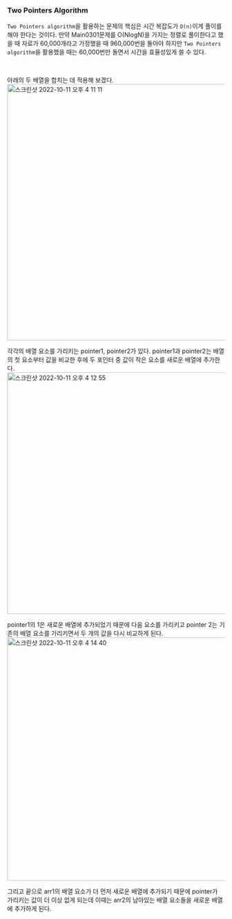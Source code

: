 ### Two Pointers Algorithm
`Two Pointers algorithm`을 활용하는 문제의 핵심은 시간 복잡도가 `O(n)`이게 풀이를 해야 한다는 것이다.
만약 Main0301문제를 O(NlogN)을 가지는 정렬로 풀이한다고 했을 때 자료가 60,000개라고 가정했을 때 960,000번을 돌아야 하지만
`Two Pointers algorithm`을 활용했을 때는 60,000번만 돌면서 시간을 효율성있게 쓸 수 있다.

<br>

아래의 두 배열을 합치는 데 적용해 보겠다.
<img width="594" alt="스크린샷 2022-10-11 오후 4 11 11" src="https://user-images.githubusercontent.com/80027033/195020130-6ccbc1cb-bc62-454c-94ed-6d73497bc7c2.png">

각각의 배열 요소를 가리키는 pointer1, pointer2가 있다. pointer1과 pointer2는 배열의 첫 요소부터 값을 비교한 후에 두 포인터 중 값이 작은 요소를 새로운 배열에 추가한다.
<img width="560" alt="스크린샷 2022-10-11 오후 4 12 55" src="https://user-images.githubusercontent.com/80027033/195020431-933d1900-279a-472c-883d-6adc8af95830.png">

pointer1의 1은 새로운 배열에 추가되었기 때문에 다음 요소를 가리키고 pointer 2는 기존의 배열 요소를 가리키면서 두 개의 값을 다시 비교하게 된다.
<img width="564" alt="스크린샷 2022-10-11 오후 4 14 40" src="https://user-images.githubusercontent.com/80027033/195020747-92900ae8-a637-4220-99b1-c8703f5b01bb.png">

그리고 끝으로 arr1의 배열 요소가 더 먼저 새로운 배열에 추가되기 때문에 pointer가 가리키는 값이 더 이상 없게 되는데 이때는 arr2의 남아있는 배열 요소들을 새로운 배열에 추가하게 된다.
